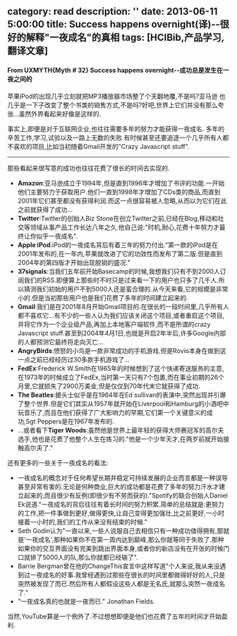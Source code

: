 category: read
description: ''
date: 2013-06-11 5:00:00
title: Success happens overnight(译)--很好的解释"一夜成名"的真相
tags: [HCIBib,产品学习,翻译文章]
---

<h4>From UXMYTH{Myth # 32} Success happens overnight--成功总是发生在一夜之间的</h4>
苹果iPod的出现几乎立刻就把MP3播放器市场整了个天翻地覆,不是吗?亚马逊 也几乎是一下子改变了整个书类的销售方式,不是吗?好吧,世界上它们并没有那么夸张...虽然外界看起来好像是这样的.

事实上,即便是对于互联网企业,也往往需要多年的努力才能获得一夜成名. 多年的辛苦工作,学习,试验以及一路上无数的失败.有时候甚至还要追逐一个几乎所有人都不喜欢的项目,比如当初随着Gmail开发的"Crazy Javascript stuff".

<hr />

那些看起来很写意的成功也往往花费了很长的时间去实现的.
<ul>
	<li><strong>Amazon</strong>:亚马逊成立于1994年,但是直到1996年才增加了书评的功能.一开始他们主要努力于获取用户.他们一直到1998年才增加了CDs类的商品,而直到2001年它们甚至都没有获得利润.而这一点很容易被人忽略,从而以为它们在此之前就获得了成功...</li>
	<li><strong>Twitter</strong>:Twitter的创始人Biz Stone在创立Twitter之前,已经在Blog,移动和社交等领域从事产品工作长达八年之久.他自己说:"时机,耐心,花费十年努力才最终让你似乎一夜成名".</li>
	<li><strong>Apple iPod</strong>:iPod的一夜成名背后有着三年的努力付出."第一款的iPod是在2001年发布的,在一年内,苹果就改进了它的功效性而发布了第二版.但是直到2004年的第四版才开始出现脱销的盛况."</li>
	<li><strong>37signals</strong>:当我们五年前开始Basecamp的时候,我想我们只有不到2000人订阅我们的RSS.即便算上那些时不时只是过来看一下的用户也只多了几千人.所以猜测我们初始的用户不到5000人还是蛮合理的.从今天来看,它的规模是非常小的.但是当初那些用户也是我们花费了多年的时间建立起来的.</li>
	<li><strong>Gmail</strong>:我们是在2001年8月开始Gmail项目的.在很长的一段时间里,几乎所有人都不喜欢它...有不少的一些人认为我们应该关闭这个项目,或者重启这个项目,并将它作为一个企业级产品,再加上本地客户端软件,而不是所谓的crazy Javascript stuff.甚至到2004年4月1日,也就是开启2年半后,许多Google内部的人都预测它最终将走向灭亡...</li>
	<li><strong>AngryBirds</strong>:愤怒的小鸟是一款非常成功的手机游戏.但是Rovio本身在做到这一点之前已经经历过30多款手机游戏了...</li>
	<li><strong>FedEx</strong>:Frederick W.Smith在1965年的时候想到了这个快递寄送服务的主意,在1973年的时候成立了FedEx,当时第一天只有7个包裹,而在事业初期的26个月里,它就损失了2900万美金,但是仅仅到70年代末它就获得了成功.</li>
	<li><strong>The Beatles</strong>:披头士似乎是在1964年在Ed sullivan的表演中,突然出现并引爆了整个世界.但是它们其实从1957年就开始在Liverpool和Hamburg的小酒吧中玩音乐了,而且在他们获得了广大影响力的早期,它们第一个关键意义的成功,Sgt Peppers是在1967年发布的.</li>
	<li>...或者看下<strong>Tiger Woods</strong>:虽然他是世界上最年轻的获得大师赛冠军的高尔夫选手,他也是花费了他整个人生在练习的."他是一个少年天才,在两岁前就开始接触高尔夫了."</li>
</ul>
还有更多的一些关于一夜成名的看法:
<ul>
	<li>一夜成名的概念对于任何希望长期并稳定可持续发展的企业而言都是一种误导甚至非常有害的.无论是何种商业,巨大的成功都是花费了多年的努力汗水才建立起来的,而且很少有反例(即很少有不劳而获的)."Spotify的联合创始人Daniel Ek说道."一夜成名的背后往往有着长时间的努力积累.简单的总结就是:更努力的工作,把一件事做到更好,做得更快,让自己变得更加强壮,比之前更好,一小时接着一小时的,我们的工作从来没有结束的时候."</li>
	<li>Seth Godin认为"一直以来,一些人说服自己去相信只有一种成功值得拥有,那就是'一夜成名',那种如果你不在第一周内达到巅峰,那么你就等同于失败了.那种如果你的交互界面没有完美到跳出界面本身,或者你的新店没有在开张的时候门口就排了5000人的队,那么你就都已经输了".</li>
	<li>Barrie Bergman曾在他的ChangeThis宣言中这样写道"个人来说,我从来没遇到过一夜成名的好事.我曾经遇到过那些在很长的时间里都做得好好的人,只是突然被发现了而已.然后所有人都假设这些人都是无名氏,就那么突然一夜成名了."</li>
	<li>"一夜成名真的也就是一夜而已." Jonathan Fields.</li>
</ul>
当然,YouTube算是一个例外了.不过想想即便是他们也花费了五年的时间才开始盈利.
